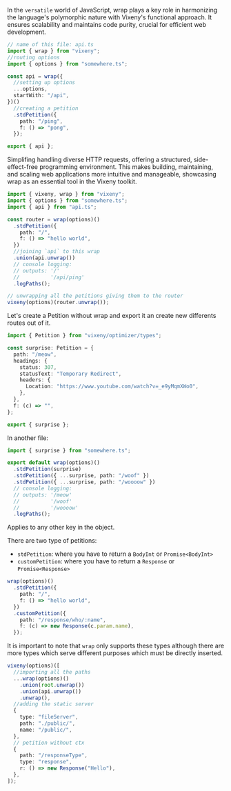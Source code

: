 <head>
    <link rel="stylesheet" href="/css/prism.css">
    <link rel="stylesheet" href="/css/main.css">
    <script src="/mjs/docs.mjs" type="module"></script>
</head>

<Heading title="Introduction to wrap" size="2" />

In the `versatile` world of JavaScript, wrap plays a key role in harmonizing the
language's polymorphic nature with Vixeny's functional approach. It ensures
scalability and maintains code purity, crucial for efficient web development.

```ts
// name of this file: api.ts
import { wrap } from "vixeny";
//routing options
import { options } from "somewhere.ts";

const api = wrap({
  //setting up options
  ...options,
  startWith: "/api",
})()
  //creating a petition
  .stdPetition({
    path: "/ping",
    f: () => "pong",
  });

export { api };
```

Simplifing handling diverse HTTP requests, offering a structured,
side-effect-free programming environment. This makes building, maintaining, and
scaling web applications more intuitive and manageable, showcasing wrap as an
essential tool in the Vixeny toolkit.

```ts
import { vixeny, wrap } from "vixeny";
import { options } from "somewhere.ts";
import { api } from "api.ts";

const router = wrap(options)()
  .stdPetition({
    path: "/",
    f: () => "hello world",
  })
  //joining `api` to this wrap
  .union(api.unwrap())
  // console logging:
  // outputs: '/'
  //          '/api/ping'
  .logPaths();

// unwrapping all the petitions giving them to the router
vixeny(options)(router.unwrap());
```

<Heading title="Working with petitions" size="2" />

Let's create a Petition without wrap and export it an create new differents
routes out of it.

```ts
import { Petition } from "vixeny/optimizer/types";

const surprise: Petition = {
  path: "/meow",
  headings: {
    status: 307,
    statusText: "Temporary Redirect",
    headers: {
      Location: "https://www.youtube.com/watch?v=_e9yMqmXWo0",
    },
  },
  f: (c) => "",
};

export { surprise };
```

In another file:

```ts
import { surprise } from "somewhere.ts";

export default wrap(options)()
  .stdPetition(surprise)
  .stdPetition({ ...surprise, path: "/woof" })
  .stdPetition({ ...surprise, path: "/woooow" })
  // console logging:
  // outputs: '/meow'
  //          '/woof'
  //          '/woooow'
  .logPaths();
```

Applies to any other key in the object.

<Heading title="Petitions types in wrap" size="2" />

There are two type of petitions:

- `stdPetition`: where you have to return a `BodyInt` or `Promise<BodyInt>`
- `customPetition`: where you have to return a `Response` or `Promise<Response>`

```ts
wrap(options)()
  .stdPetition({
    path: "/",
    f: () => "hello world",
  })
  .customPetition({
    path: "/response/who/:name",
    f: (c) => new Response(c.param.name),
  });
```

It is important to note that `wrap` only supports these types although there are
more types which serve different purposes which must be directly inserted.

```ts
vixeny(options)([
  //importing all the paths
  ...wrap(options)()
    .union(root.unwrap())
    .union(api.unwrap())
    .unwrap(),
  //adding the static server
  {
    type: "fileServer",
    path: "./public/",
    name: "/public/",
  },
  // petition without ctx
  {
    path: "/responseType",
    type: "response",
    r: () => new Response("Hello"),
  },
]);
```
